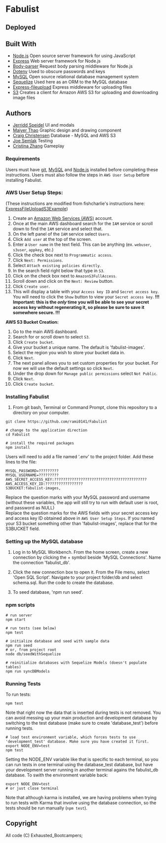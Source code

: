 # Fabulist


## Deployed


## Built With
  - [Node.js](https://nodejs.org/en/download/) Open source server framework for using JavaScript
  - [Express](https://www.npmjs.com/package/express) Web server framework for Node.js
  - [Body-parser](https://www.npmjs.com/package/express) Request body parsing middleware for Node.js
  - [Dotenv](https://www.npmjs.com/package/dotenv) Used to obscure passwords and keys
  - [MySQL](https://www.mysql.com/downloads/) Open source relational database management system
  - [Sequelize](https://www.npmjs.com/package/sequelize) Used here as an ORM to the MySQL database
  - [Express-fileupload](https://www.npmjs.com/package/express-fileupload)  Express middleware for uploading files
  - [S3](https://www.npmjs.com/package/s3) Creates a client for Amazon AWS S3 for uploading and downloading image files


## Authors

* [Jerridd Speidel](https://github.com/TowerGuy2909) UI and modals
* [Maiyer Thao](https://github.com/jaethao) Graphic design and drawing component
* [Craig Christensen](https://github.com/ruffcorn33) Database - MySQL and AWS S3
* [Joe Semlak](https://github.com/semlak) Testing
* [Cristina Zhang](https://github.com/rami0141) Gameplay



### **Requirements**
Users must have [git](https://git-scm.com/book/en/v2/Getting-Started-Installing-Git), [MySQL](https://www.mysql.com/downloads/) and [Node.js](https://nodejs.org/en/download/) installed before completing these instructions.
Users must also follow the steps in `AWS User Setup` before installing Fabulist.<br>

### **AWS User Setup Steps:**

(These instructions are modified from fishcharlie's instructions here: [ExpressFileUploadS3Example](https://github.com/fishcharlie/ExpressFileUploadS3Example))
1.  Create an [Amazon Web Services (AWS)](https://aws.amazon.com) account.
2.  Once at the main AWS dashboard search for the `IAM` service or scroll down to find the `IAM` service and select that.
3.  On the left panel of the `IAM` service select `Users`.
4.  Click `Add user` at the top of the screen.
5.  Enter a `User name` in the text field. This can be anything (ex. `webuser`, `s3user`, `appkey`, etc.)
6.  Click the check box next to `Programmatic access`.
7.  Click `Next: Permissions`.
8.  Select `Attach existing policies directly`.
9.  In the search field right below that type in `S3`.
10. Click on the check box next to `AmazonS3FullAccess`.
11. Scroll down and click on the `Next: Review` button.
12. Click `Create user`.
13. This will display a table with your `Access key ID` and `Secret access key`. You will need to click the `Show` button to view your `Secret access key`. **!!! Important: this is the *only* time you will be able to see your secret access key without regenerating it, so please be sure to save it somewhere secure. !!!**



**AWS S3 Bucket Creation:**

1.  Go to the main AWS dashboard.
2.  Search for or scroll down to select `S3`.
3.  Click `Create bucket`.
4.  Give your bucket a unique name. The default is 'fabulist-images'.
5.  Select the region you wish to store your bucket data in.
6.  Click `Next`.
7.  The next panel allows you to set custom properties for your bucket. For now we will use the default settings so click `Next`.
8.  Under the drop down for `Manage public permissions` select `Not Public`.
9.  Click `Next`.
10. Click `Create bucket`.

### **Installing Fabulist**

1) From git bash, Terminal or Command Prompt, clone this repository to a directory on your computer.

```
git clone https://github.com/rami0141/Fabulist

# change to the application direction
cd Fabulist

# install the required packages
npm install

```

Users will need to add a file named '.env' to the project folder.
Add these lines to the file:

```
MYSQL_PASSWORD=?????????
MYSQL_USERNAME=?????????
AWS_SECRET_ACCESS_KEY:??????????????????????????????????????????
AWS_ACCESS_KEY_ID:?????????????????
S3BUCKET:fabulist-images,

```

Replace the question marks with your MySQL password and username (without these variables, the app will still try to run with default user is root, and password as NULL)<br>
Replace the question marks for the AWS fields with your secret access key and access key ID obtained above in `AWS User Setup Steps`.  If you named your S3 bucket something other than 'fabulist-images', replace that for the S3BUCKET field.


### **Setting up the MySQL database**

1) Log in to MySQL Workbench.  From the home screen, create a new connection by clicking the + symbol beside 'MySQL Connections'.  Name the connection 'fabulist_db'.

2) Click the new connection box to open it.  From the File menu, select 'Open SQL Script'.  Navigate to your project folder/db and select schema.sql.  Run the code to create the database.

3) To seed database, 'npm run seed'.


### npm scripts
```
# run server
npm start

# run tests (see below)
npm test

# initialize database and seed with sample data
npm run seed
# or, from project root
node db/seedWithSequelize

# reinitialize databases with Sequelize Models (doesn't populate tables)
npm run syncDBModels
```


### Running Tests
To run tests:
```
npm test
```

Note that right now the data that is inserted during tests is not removed. You can avoid messing up your main production and development database by switching to the test database (make sure to create 'database_test') before running tests.

```
# load test environment variable, which forces tests to use 'development_test' database. Make sure you have created it first.
export NODE_ENV=test
npm test
```

Setting the NODE_ENV variable like that is specific to each terminal, so you can run tests in one terminal using the database_test database, but have your development server running in another terminal agains the fabulist_db database. To swith the environment variable back:

```
export NODE_ENV=test
# or just close terminal
```


Note that although karma is installed, we are having problems when trying to run tests with Karma that involve using the database connection, so the tests should be run manually (```npm test```).


## Copyright

All code (C) Exhausted_Bootcampers;